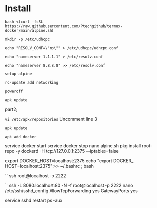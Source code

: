# Install 

```
bash <(curl -fsSL https://raw.githubusercontent.com/Ptechgithub/termux-docker/main/alpine.sh)
```


``
mkdir -p /etc/udhcpc
``

``
echo "RESOLV_CONF=\"no\"" > /etc/udhcpc/udhcpc.conf
``

``
echo "nameserver 1.1.1.1" > /etc/resolv.conf
``

``
echo "nameserver 8.8.8.8" >> /etc/resolv.conf
``

``
setup-alpine 
``

``
rc-update add networking
``

``
poweroff
``

``
apk update
``

part2;

``
vi /etc/apk/repositories
``
Uncomment line 3

``
apk update
``

``
apk add docker
``

service docker start
service docker stop
nano alpine.sh
pkg install root-repo -y
dockerd -H tcp://127.0.0.1:2375 --iptables=false

export DOCKER_HOST=localhost:2375
echo "export DOCKER_ HOST=localhost:2375" >> ~/.bashrc ; bash

``
ssh root@localhost -p 2222

``
ssh -L 8080:localhost:80 -N -f root@localhost -p 2222
nano /etc/ssh/sshd_config 
AllowTcpForwarding yes
GatewayPorts yes

service sshd restart
ps -aux



